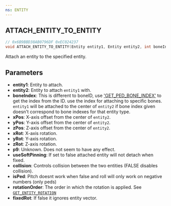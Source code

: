 ```yaml
---
ns: ENTITY
---
```

## ATTACH_ENTITY_TO_ENTITY

```c
// 0x6B9BBD38AB0796DF 0xEC024237
void ATTACH_ENTITY_TO_ENTITY(Entity entity1, Entity entity2, int boneIndex, float xPos, float yPos, float zPos, float xRot, float yRot, float zRot, BOOL p9, BOOL useSoftPinning, BOOL collision, BOOL isPed, int rotationOrder, BOOL fixedRot);
```

Attach an entity to the specified entity.

## Parameters
* **entity1**: Entity to attach.
* **entity2**: Entity to attach ```entity1``` with.
* **boneIndex**: This is different to boneID, use ['GET_PED_BONE_INDEX'](#_0x3F428D08BE5AAE31) to get the index from the ID. use the index for attaching to specific bones. ```entity1``` will be attached to the center of ```entity2``` if bone index given doesn't correspond to bone indexes for that entity type.
* **xPos**: X-axis offset from the center of ```entity2```.
* **yPos**: Y-axis offset from the center of ```entity2```.
* **zPos**: Z-axis offset from the center of ```entity2```.
* **xRot**: X-axis rotation.
* **yRot**: Y-axis rotation.
* **zRot**: Z-axis rotation.
* **p9**: Unknown. Does not seem to have any effect.
* **useSoftPinning**: If set to false attached entity will not detach when fixed.
* **collision**: Controls collision between the two entities (FALSE disables collision).
* **isPed**: Pitch doesnt work when false and roll will only work on negative numbers (only peds)
* **rotationOrder**: The order in which the rotation is applied. See [`GET_ENTITY_ROTATION`](#_0xAFBD61CC738D9EB9)
* **fixedRot**: If false it ignores entity vector.

